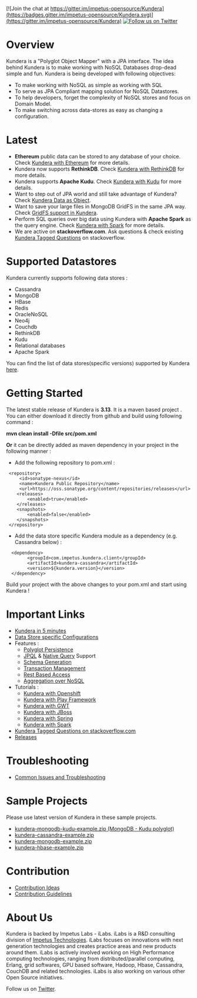 [![Join the chat at https://gitter.im/impetus-opensource/Kundera](https://badges.gitter.im/impetus-opensource/Kundera.svg)](https://gitter.im/impetus-opensource/Kundera) [![Follow us on Twitter](http://i.imgur.com/wWzX9uB.png)](https://twitter.com/kundera_impetus)

Overview
=========
Kundera is a "Polyglot Object Mapper" with a JPA interface. The idea behind Kundera is to make working with NoSQL Databases drop-dead simple and fun. Kundera is being developed with following objectives:
* To make working with NoSQL as simple as working with SQL
* To serve as JPA Compliant mapping solution for NoSQL Datastores.
*	To help developers, forget the complexity of NoSQL stores and focus on Domain Model.
*	To make switching across data-stores as easy as changing a configuration.

Latest 
======
* **Ethereum** public data can be stored to any database of your choice. Check [Kundera with Ethereum](https://github.com/impetus-opensource/Kundera/wiki/Kundera-with-Ethereum-Blockchain) for more details.
* Kundera now supports **RethinkDB**. Check [Kundera with RethinkDB](https://github.com/impetus-opensource/Kundera/wiki/Kundera-with-RethinkDB) for more details.
* Kundera supports **Apache Kudu**. Check [Kundera with Kudu](https://github.com/impetus-opensource/Kundera/wiki/Kundera-with-Kudu) for more details.
* Want to step out of JPA world and still take advantage of Kundera? Check [Kundera Data as Object](https://github.com/impetus-opensource/Kundera/wiki/Kundera-Data-As-Object).
* Want to save your large files in MongoDB GridFS in the same JPA way. Check [GridFS support in Kundera](https://github.com/impetus-opensource/Kundera/wiki/GridFS-support-with-Kundera-MongoDB).
* Perform SQL queries over big data using Kundera with **Apache Spark** as the query engine. Check [Kundera with Spark](https://github.com/impetus-opensource/Kundera/wiki/Kundera-with-Spark) for more details. 
* We are active on **stackoverflow.com**. Ask questions & check existing [Kundera Tagged Questions](http://stackoverflow.com/questions/tagged/kundera) on stackoverflow. 


Supported Datastores 
=====================
Kundera currently supports following data stores :
*  Cassandra
*  MongoDB
*  HBase
*  Redis
*  OracleNoSQL
*  Neo4j
*  Couchdb
*  RethinkDB
*  Kudu
*  Relational databases
*  Apache Spark
  
You can find the list of data stores(specific versions) supported by Kundera [here](https://github.com/impetus-opensource/Kundera/wiki/Datastores-Supported).

Getting Started
===============
The latest stable release of Kundera is <b>3.13</b>.
It is a maven based project . You can either download it directly from github and build using following command :

<b>mvn clean install -Dfile src/pom.xml </b>

<b>Or</b> it can be directly added as maven dependency in your project in the following manner :
 
  * Add the following repository to pom.xml :
   
   ```
    <repository>
        <id>sonatype-nexus</id>
        <name>Kundera Public Repository</name>
        <url>https://oss.sonatype.org/content/repositories/releases</url>
       <releases>
           <enabled>true</enabled>
       </releases>
       <snapshots>
           <enabled>false</enabled>
       </snapshots>
    </repository>
   ```
  
  * Add the data store specific Kundera module as a dependency (e.g. Cassandra below) :
  
  ```
    <dependency>
          <groupId>com.impetus.kundera.client</groupId>
          <artifactId>kundera-cassandra</artifactId>
          <version>${kundera.version}</version>
    </dependency>
  ```

Build your project with the above changes to your pom.xml and start using Kundera !



Important Links
===============
* [Kundera in 5 minutes](https://github.com/impetus-opensource/Kundera/wiki/Getting-Started-in-5-minutes)
* [Data Store specific Configurations](https://github.com/impetus-opensource/Kundera/wiki/Data-store-Specific-Configuration)
* Features :
   * [Polyglot Persistence](https://github.com/impetus-opensource/Kundera/wiki/Polyglot-Persistence)
   * [JPQL](https://github.com/impetus-opensource/Kundera/wiki/JPQL) & [Native Query](https://github.com/impetus-opensource/Kundera/wiki/Native-queries) Support
   * [Schema Generation](https://github.com/impetus-opensource/Kundera/wiki/Schema-Generation)
   * [Transaction Management](https://github.com/impetus-opensource/Kundera/wiki/Transaction-Management)
   * [Rest Based Access](https://github.com/impetus-opensource/Kundera/wiki/REST-Based-Access)
   * [Aggregation over NoSQL](https://github.com/impetus-opensource/Kundera/wiki/How-to-perform-aggregation-over-data-stored-in-NoSQL%3F)
* Tutorials :
   * [Kundera with Openshift](https://github.com/impetus-opensource/Kundera/wiki/Deploying-Polyglot-(RDBMS---NoSQL)-Applications-on-Openshift)
   * [Kundera with Play Framework](https://github.com/impetus-opensource/Kundera/wiki/Using-Kundera-with-Play!-Framework)
   * [Kundera with GWT](https://github.com/impetus-opensource/Kundera/wiki/Using-Kundera-with-GWT)
   * [Kundera with JBoss](https://github.com/impetus-opensource/Kundera/wiki/Using-Kundera-with-Jboss)
   * [Kundera with Spring](https://github.com/impetus-opensource/Kundera/wiki/Building-Applications-with-Kundera-and-Spring)
   * [Kundera with Spark](https://github.com/impetus-opensource/Kundera/wiki/Kundera-with-Spark)
* [Kundera Tagged Questions on stackoverflow.com](http://stackoverflow.com/questions/tagged/kundera)
* [Releases](https://github.com/impetus-opensource/Kundera/blob/trunk/src/README.md)

Troubleshooting
===============
* [Common Issues and Troubleshooting](https://github.com/impetus-opensource/Kundera/wiki/Common-Issues-and-Troubleshooting)

Sample Projects
===============
Please use latest version of Kundera in these sample projects.

* [kundera-mongodb-kudu-example.zip (MongoDB - Kudu polyglot)](https://github.com/impetus-opensource/Kundera/blob/trunk/examples/basic-examples/downloadables/kundera-mongodb-kudu-example.zip?raw=true)
* [kundera-cassandra-example.zip](https://github.com/impetus-opensource/Kundera/blob/trunk/examples/basic-examples/downloadables/kundera-cassandra-example.zip?raw=true)
* [kundera-mongodb-example.zip](https://github.com/impetus-opensource/Kundera/blob/trunk/examples/basic-examples/downloadables/kundera-mongodb-example.zip?raw=true)
* [kundera-hbase-example.zip](https://github.com/impetus-opensource/Kundera/blob/trunk/examples/basic-examples/downloadables/kundera-hbase-example.zip?raw=true)


Contribution
============
* [Contribution Ideas](https://github.com/impetus-opensource/Kundera/wiki/How-to-Contribute#contribution-ideas)
* [Contribution Guidelines](https://github.com/impetus-opensource/Kundera/wiki/How-to-Contribute#contribution-guidelines)

About Us
========
Kundera is backed by Impetus Labs - iLabs. iLabs is a R&D consulting division of [Impetus Technologies](http://www.impetus.com). iLabs focuses on innovations with next generation technologies and creates practice areas and new products around them. iLabs is actively involved working on High Performance computing technologies, ranging from distributed/parallel computing, Erlang, grid softwares, GPU based software, Hadoop, Hbase, Cassandra, CouchDB and related technologies. iLabs is also working on various other Open Source initiatives.

Follow us on [Twitter](https://twitter.com/kundera_impetus).

